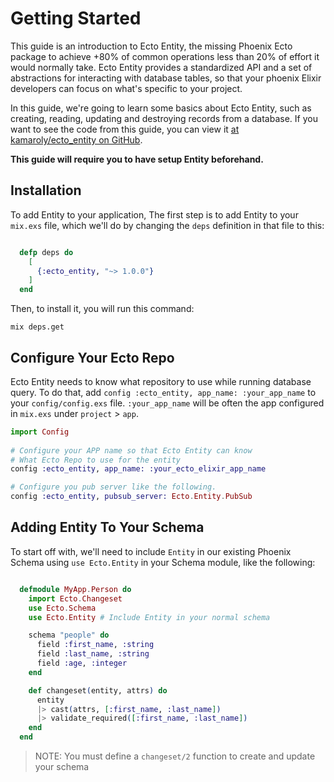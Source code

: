 
# Getting Started
This guide is an introduction to Ecto Entity, the missing Phoenix Ecto package to achieve +80% of common operations
less than 20% of effort it would normally take.
Ecto Entity provides a standardized API and a set of abstractions for interacting with database tables, so that your phoenix Elixir developers
can focus on what's specific to your project.

In this guide, we're going to learn some basics about Ecto Entity, such as creating,
reading, updating and destroying records from a database. If you want
to see the code from this guide, you can view it [at kamaroly/ecto_entity on GitHub](https://github.com/kamaroly/ecto_entity).

**This guide will require you to have setup Entity beforehand.**
## Installation
To add Entity to your application, The first step is to add Entity to your `mix.exs` file,
which we'll do by changing the `deps` definition in that file to this:

```elixir

  defp deps do
    [
      {:ecto_entity, "~> 1.0.0"}
    ]
  end

```

Then, to install it, you will run this command:

```
mix deps.get
```

## Configure Your Ecto Repo

Ecto Entity needs to know what repository to use while running database query. To do that, add `config :ecto_entity, app_name: :your_app_name` to your `config/config.exs` file. 
`:your_app_name` will be often the app configured in `mix.exs` under `project` > `app`.

```elixir
import Config
 
# Configure your APP name so that Ecto Entity can know
# What Ecto Repo to use for the entity
config :ecto_entity, app_name: :your_ecto_elixir_app_name

# Configure you pub server like the following.
config :ecto_entity, pubsub_server: Ecto.Entity.PubSub
```

## Adding Entity To Your Schema
To start off with, we'll need to include `Entity` in our existing Phoenix Schema using `use Ecto.Entity` in your Schema module, like the following:

```elixir

  defmodule MyApp.Person do
    import Ecto.Changeset
    use Ecto.Schema
    use Ecto.Entity # Include Entity in your normal schema

    schema "people" do
      field :first_name, :string
      field :last_name, :string
      field :age, :integer
    end

    def changeset(entity, attrs) do
      entity
      |> cast(attrs, [:first_name, :last_name])
      |> validate_required([:first_name, :last_name])
    end
  end
```

> NOTE: You must define a `changeset/2` function to create and update your schema
